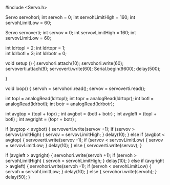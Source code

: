 #include <Servo.h>

Servo servohori;
int servoh = 0;
int servohLimitHigh = 160;
int servohLimitLow = 60;

Servo servoverti; 
int servov = 0; 
int servovLimitHigh = 160;
int servovLimitLow = 60;

int ldrtopl = 2; 
int ldrtopr = 1;  
int ldrbotl = 3; 
int ldrbotr = 0; 

 void setup () 
 {
  servohori.attach(10);
  servohori.write(60);
  servoverti.attach(9);
  servoverti.write(60);
  Serial.begin(9600);
  delay(500);
  
 }

void loop()
{
  servoh = servohori.read();
  servov = servoverti.read();
  
  int topl = analogRead(ldrtopl);
  int topr = analogRead(ldrtopr);
  int botl = analogRead(ldrbotl);
  int botr = analogRead(ldrbotr);
 
  int avgtop = (topl + topr) ; 
  int avgbot = (botl + botr) ; 
  int avgleft = (topl + botl) ; 
  int avgright = (topr + botr) ;  

  if (avgtop < avgbot)
  {
    servoverti.write(servov +1);
    if (servov > servovLimitHigh) 
     { 
      servov = servovLimitHigh;
     }
    delay(10);
  }
  else if (avgbot < avgtop)
  {
    servoverti.write(servov -1);
    if (servov < servovLimitLow)
  {
    servov = servovLimitLow;
  }
    delay(10);
  }
  else 
  {
    servoverti.write(servov);
  }
  
  if (avgleft > avgright)
  {
    servohori.write(servoh +1);
    if (servoh > servohLimitHigh)
    {
    servoh = servohLimitHigh;
    }
    delay(10);
  }
  else if (avgright > avgleft)
  {
    servohori.write(servoh -1);
    if (servoh < servohLimitLow)
     {
     servoh = servohLimitLow;
     }
    delay(10);
  }
  else 
  {
    servohori.write(servoh);
  }
  delay(50);
}
